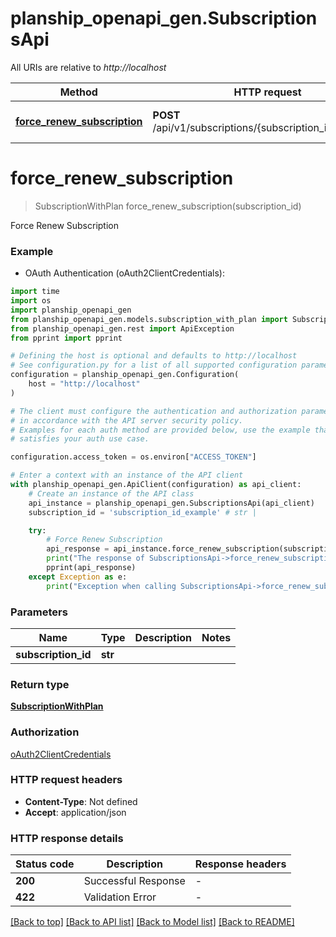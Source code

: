 # planship_openapi_gen.SubscriptionsApi

All URIs are relative to *http://localhost*

Method | HTTP request | Description
------------- | ------------- | -------------
[**force_renew_subscription**](SubscriptionsApi.md#force_renew_subscription) | **POST** /api/v1/subscriptions/{subscription_id}/renewals | Force Renew Subscription


# **force_renew_subscription**
> SubscriptionWithPlan force_renew_subscription(subscription_id)

Force Renew Subscription

### Example

* OAuth Authentication (oAuth2ClientCredentials):
```python
import time
import os
import planship_openapi_gen
from planship_openapi_gen.models.subscription_with_plan import SubscriptionWithPlan
from planship_openapi_gen.rest import ApiException
from pprint import pprint

# Defining the host is optional and defaults to http://localhost
# See configuration.py for a list of all supported configuration parameters.
configuration = planship_openapi_gen.Configuration(
    host = "http://localhost"
)

# The client must configure the authentication and authorization parameters
# in accordance with the API server security policy.
# Examples for each auth method are provided below, use the example that
# satisfies your auth use case.

configuration.access_token = os.environ["ACCESS_TOKEN"]

# Enter a context with an instance of the API client
with planship_openapi_gen.ApiClient(configuration) as api_client:
    # Create an instance of the API class
    api_instance = planship_openapi_gen.SubscriptionsApi(api_client)
    subscription_id = 'subscription_id_example' # str | 

    try:
        # Force Renew Subscription
        api_response = api_instance.force_renew_subscription(subscription_id)
        print("The response of SubscriptionsApi->force_renew_subscription:\n")
        pprint(api_response)
    except Exception as e:
        print("Exception when calling SubscriptionsApi->force_renew_subscription: %s\n" % e)
```



### Parameters

Name | Type | Description  | Notes
------------- | ------------- | ------------- | -------------
 **subscription_id** | **str**|  | 

### Return type

[**SubscriptionWithPlan**](SubscriptionWithPlan.md)

### Authorization

[oAuth2ClientCredentials](../README.md#oAuth2ClientCredentials)

### HTTP request headers

 - **Content-Type**: Not defined
 - **Accept**: application/json

### HTTP response details
| Status code | Description | Response headers |
|-------------|-------------|------------------|
**200** | Successful Response |  -  |
**422** | Validation Error |  -  |

[[Back to top]](#) [[Back to API list]](../README.md#documentation-for-api-endpoints) [[Back to Model list]](../README.md#documentation-for-models) [[Back to README]](../README.md)

